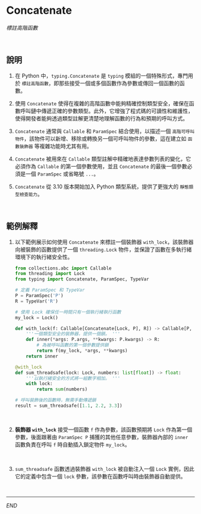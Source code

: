 # Concatenate

_標註高階函數_

<br>

## 說明

1. 在 Python 中，`typing.Concatenate` 是 `typing` 模組的一個特殊形式，專門用於 `標註高階函數`，即那些接受一個或多個函數作為參數或傳回一個函數的函數。

2. 使用 `Concatenate` 使得在複雜的高階函數中能夠精確控制類型安全，確保在函數呼叫鏈中傳遞正確的參數類型。此外，它增強了程式碼的可讀性和維護性，使得開發者能夠透過類型註解更清楚地理解函數的行為和預期的呼叫方式。

3. `Concatenate` 通常與 `Callable` 和 `ParamSpec` 結合使用，以描述一個 `高階可呼叫物件`，該物件可以新增、移除或轉換另一個可呼叫物件的參數，這在建立如 `函數裝飾器` 等複雜功能時尤其有用。

4. `Concatenate` 被用來在 `Callable` 類型註解中精確地表達參數列表的變化，它必須作為 `Callable` 的第一個參數使用，並且 `Concatenate` 的最後一個參數必須是一個 `ParamSpec` 或省略號 `...`。

5. `Concatenate` 從 3.10 版本開始加入 Python 類型系統，提供了更強大的 `靜態類型檢查能力`。

<br>

## 範例解釋

1. 以下範例展示如何使用 `Concatenate` 來標註一個裝飾器 `with_lock`，該裝飾器向被裝飾的函數提供了一個 `threading.Lock` 物件，並保證了函數在多執行緒環境下的執行緒安全性。

    ```python
    from collections.abc import Callable
    from threading import Lock
    from typing import Concatenate, ParamSpec, TypeVar

    # 定義 ParamSpec 和 TypeVar
    P = ParamSpec('P')
    R = TypeVar('R')

    # 使用 Lock 確保任一時間只有一個執行緒執行函數
    my_lock = Lock()

    def with_lock(f: Callable[Concatenate[Lock, P], R]) -> Callable[P, R]:
        '''一個類型安全的裝飾器，提供一個鎖。 '''
        def inner(*args: P.args, **kwargs: P.kwargs) -> R:
            # 為被呼叫函數的第一個參數提供鎖
            return f(my_lock, *args, **kwargs)
        return inner

    @with_lock
    def sum_threadsafe(lock: Lock, numbers: list[float]) -> float:
        '''以執行緒安全的方式將一組數字相加。 '''
        with lock:
            return sum(numbers)

    # 呼叫裝飾後的函數時，無需手動傳遞鎖
    result = sum_threadsafe([1.1, 2.2, 3.3])
    ```

<br>

2. **裝飾器 `with_lock`** 接受一個函數 `f` 作為參數，該函數預期將 `Lock` 作為第一個參數，後面跟著由 `ParamSpec P` 捕獲的其他任意參數，裝飾器內部的 `inner` 函數負責在呼叫 `f` 時自動插入鎖定物件 `my_lock`。

<br>

3. `sum_threadsafe` 函數透過裝飾器 `with_lock` 被自動注入一個 `Lock` 實例，因此它的定義中包含一個 `lock` 參數，該參數在函數呼叫時由裝飾器自動提供。

<br>

___

_END_